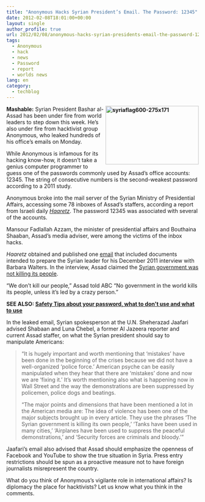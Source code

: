 ```yaml
---
title: "Anonymous Hacks Syrian President’s Email. The Password: 12345"
date: 2012-02-08T18:01:00+00:00
layout: single
author_profile: true
url: 2012/02/08/anonymous-hacks-syrian-presidents-email-the-password-12345/
tags:
  - Anonymous
  - hack
  - news
  - Password
  - report
  - worlds news
lang: en
category: 
  - techblog
---
```

**[<img title="syriaflag600-275x171" border="0" alt="syriaflag600-275x171" align="right" src="http://lh5.ggpht.com/-N2VfeAB8HAc/TzKxfS25CoI/AAAAAAAAEk0/OG8ryf9PDGY/syriaflag600-275x171_thumb.jpg?imgmax=800" width="244" height="153" />](http://lh5.ggpht.com/-WGiTbXM0Tu0/TzKxUnsId-I/AAAAAAAAEks/GhWRfxW9S44/s1600-h/syriaflag600-275x171%25255B2%25255D.jpg)Mashable:** Syrian President Bashar al-Assad has been under fire from world leaders to step down this week. He’s also under fire from hacktivist group Anonymous, who leaked hundreds of his office’s emails on Monday. 

While Anonymous is infamous for its hacking know-how, it doesn’t take a genius computer programmer to guess one of the passwords commonly used by Assad’s office accounts: 12345. The string of consecutive numbers is the second-weakest password according to a 2011 study. 

Anonymous broke into the mail server of the Syrian Ministry of Presidential Affairs, accessing some 78 inboxes of Assad’s staffers, according a report from Israeli daily [_Haaretz_](http://www.haaretz.com/print-edition/news/bashar-assad-emails-leaked-tips-for-abc-interview-revealed-1.411445). The password 12345 was associated with several of the accounts. 

Mansour Fadlallah Azzam, the minister of presidential affairs and Bouthaina Shaaban, Assad’s media adviser, were among the victims of the inbox hacks. 

_Haaretz_ obtained and published one [email](http://www.haaretz.co.il/hasite/images/galery/assad/mail2.pdf) that included documents intended to prepare the Syrian leader for his December 2011 interview with Barbara Walters. In the interview, Assad claimed the [Syrian government was not killing its people](http://youtu.be/xO4P6VHXGWg). 

“We don’t kill our people,” Assad told ABC “No government in the world kills its people, unless it’s led by a crazy person.” 

**SEE ALSO: <a href="/en/knowledge-base/security/passwords" target="_blank">Safety Tips about your password, what to don't use and what to use</a>** 

In the leaked email, Syrian spokesperson at the U.N. Sheherazad Jaafari advised Shabaan and Luna Chebel, a former Al Jazeera reporter and current Assad staffer, on what the Syrian president should say to manipulate Americans: 

> “It is hugely important and worth mentioning that ‘mistakes’ have been done in the beginning of the crises because we did not have a well-organized ‘police force.’ American psyche can be easily manipulated when they hear that there are ‘mistakes’ done and now we are ‘fixing it.’ It’s worth mentioning also what is happening now in Wall Street and the way the demonstrations are been suppressed by policemen, police dogs and beatings. 
> 
> “The major points and dimensions that have been mentioned a lot in the American media are: The idea of violence has been one of the major subjects brought up in every article. They use the phrases ‘The Syrian government is killing its own people,’ ‘Tanks have been used in many cities,’ ‘Airplanes have been used to suppress the peaceful demonstrations,’ and ‘Security forces are criminals and bloody.’”

Jaafari’s email also advised that Assad should emphasize the openness of Facebook and YouTube to show the true situation in Syria. Press entry restrictions should be spun as a proactive measure not to have foreign journalists misrepresent the country. 

What do you think of Anonymous’s vigilante role in international affairs? Is diplomacy the place for hacktivists? Let us know what you think in the comments.